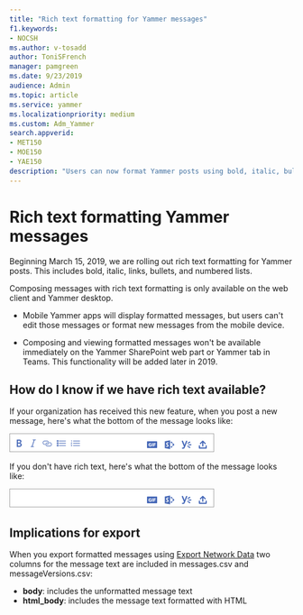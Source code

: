 ```yaml
---
title: "Rich text formatting for Yammer messages"
f1.keywords:
- NOCSH
ms.author: v-tosadd
author: ToniSFrench
manager: pamgreen
ms.date: 9/23/2019
audience: Admin
ms.topic: article
ms.service: yammer
ms.localizationpriority: medium
ms.custom: Adm_Yammer
search.appverid:
- MET150
- MOE150
- YAE150
description: "Users can now format Yammer posts using bold, italic, bullets, numbered lists, and links. "
---
```


# Rich text formatting Yammer messages
 
Beginning March 15, 2019, we are rolling out rich text formatting for Yammer posts. This includes bold, italic, links, bullets, and numbered lists.

Composing messages with rich text formatting is only available on the web client and Yammer desktop.

- Mobile Yammer apps will display formatted messages, but users can't edit those messages or format new messages from the mobile device.

- Composing and viewing formatted messages won't be available immediately on the Yammer SharePoint web part or Yammer tab in Teams. This functionality will be added later in 2019.

## How do I know if we have rich text available?

If your organization has received this new feature, when you post a new message, here's what the bottom of the message looks like:

![Yammer message with rich text formatting.](../media/with-rich-text.png)

If you don't have rich text, here's what the bottom of the message looks like:

![Yammer message with rich text formatting.](../media/without-rich-text.png)

## Implications for export

When you export formatted messages using [Export Network Data](../manage-security-and-compliance/export-yammer-enterprise-data.md) two columns for the message text are included in messages.csv and messageVersions.csv:
- **body**: includes the unformatted message text 
- **html_body**: includes the message text formatted with HTML
